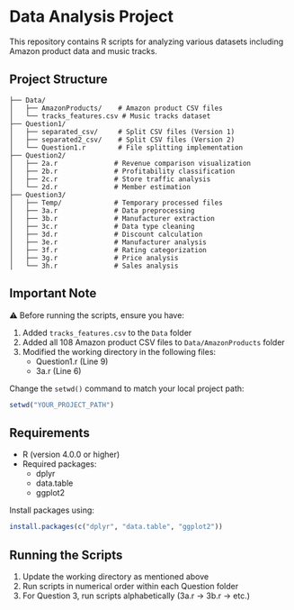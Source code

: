 # Data Analysis Project

This repository contains R scripts for analyzing various datasets including Amazon product data and music tracks.

## Project Structure

```
├── Data/
│   ├── AmazonProducts/    # Amazon product CSV files
│   └── tracks_features.csv # Music tracks dataset
├── Question1/
│   ├── separated_csv/     # Split CSV files (Version 1)
│   ├── separated2_csv/    # Split CSV files (Version 2)
│   └── Question1.r        # File splitting implementation
├── Question2/
│   ├── 2a.r              # Revenue comparison visualization
│   ├── 2b.r              # Profitability classification
│   ├── 2c.r              # Store traffic analysis
│   └── 2d.r              # Member estimation
├── Question3/
│   ├── Temp/             # Temporary processed files
│   ├── 3a.r              # Data preprocessing
│   ├── 3b.r              # Manufacturer extraction
│   ├── 3c.r              # Data type cleaning
│   ├── 3d.r              # Discount calculation
│   ├── 3e.r              # Manufacturer analysis
│   ├── 3f.r              # Rating categorization
│   ├── 3g.r              # Price analysis
│   └── 3h.r              # Sales analysis
```

## Important Note

⚠️ Before running the scripts, ensure you have:

1. Added `tracks_features.csv` to the `Data` folder
2. Added all 108 Amazon product CSV files to `Data/AmazonProducts` folder
3. Modified the working directory in the following files:
   - Question1.r (Line 9)
   - 3a.r (Line 6)

Change the `setwd()` command to match your local project path:

```r
setwd("YOUR_PROJECT_PATH")
```

## Requirements

- R (version 4.0.0 or higher)
- Required packages:
  - dplyr
  - data.table
  - ggplot2

Install packages using:

```r
install.packages(c("dplyr", "data.table", "ggplot2"))
```

## Running the Scripts

1. Update the working directory as mentioned above
2. Run scripts in numerical order within each Question folder
3. For Question 3, run scripts alphabetically (3a.r → 3b.r → etc.)